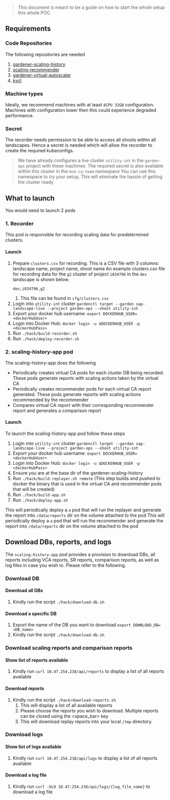 > This document is meant to be a guide on how to start the whole setup this whole POC


## Requirements

### Code Repositories
The following repositories are needed
1. [gardener-scaling-history](https://github.com/elankath/gardener-scaling-history)
2. [scaling-recommender](https://github.com/unmarshall/scaling-recommender)
3. [gardener-virtual-autoscaler](https://github.com/elankath/gardener-virtual-autoscaler)
4. [kvcl](https://github.com/unmarshall/kvcl)

### Machine types
Ideally, we recommend machines with at least `8CPU 32GB` configuration. Machines with configuration lower then this could experience degraded performance.

### Secret
The recorder needs permission to be able to access all shoots within all landscapes. Hence a secret is needed which will allow the recorder to create the required kubeconfigs.

> We have already configures a live cluster `utility-int` in the `garden-ops` project with these machines.
> The required secret is also available within this cluster in the `mcm-ca-team` namespace 
> You can use this namespace to try your setup, This will eliminate the hassle of getting the cluster ready 

## What to launch
You would need to launch 2 pods
### 1. Recorder
This pod is responsible for recording scaling data for predetermined clusters.

#### Launch
1. Prepare `clusters.csv` for recording. This is a CSV file with 3 columns: landscape name, project name, shoot name
   An example clusters.csv file for recording data for the `g2` cluster of project `i034796` in the `dev` landscape is shown below.
    ```clusters.csv
    dev,i034796,g2
    ```
   1. This file can be found in `cfg/clusters.csv`
2. Login into `utility-int` cluster `gardenctl target --garden sap-landscape-live --project garden-ops --shoot utility-int`
3. Export your docker hub username: `export DOCKERHUB_USER=<dockerHubUser>`
4. Login into Docker Hub: `docker login -u $DOCKERHUB_USER -p <dockerHubPass>`
5. Run `./hack/build-recorder.sh`
6. Run `./hack/deploy-recorder.sh `

### 2. scaling-history-app pod
The scaling-history-app does the following
- Periodically creates virtual CA pods for each cluster DB being recorded. These pods generate reports with scaling actions taken by the virtual CA
- Periodically creates recommender pods for each virtual CA report generated. These pods generate reports with scaling actions recommended by the recommender
- Compares virtual CA report with their corresponding recommender report and generates a comparison report
 
#### Launch
To launch the scaling-history-app pod follow these steps
1. Login into `utility-int` cluster `gardenctl target --garden sap-landscape-live --project garden-ops --shoot utility-int`
2. Export your docker hub username: `export DOCKERHUB_USER=<dockerHubUser>`
3. Login into Docker Hub: `docker login -u $DOCKERHUB_USER -p <dockerHubPass>`
4. Ensure you are at the base dir of the gardener-scaling-history
5. Run `./hack/build-replayer.sh remote` (This step builds and pushed to docker the binary that is used in the virtual CA and recommender pods that will be created)
6. Run `./hack/build-app.sh`
7. Run `./hack/deploy-app.sh`

This will periodically deploy a `a` pod that will run the replayer and generate the report into `/data/reports` dir on the volume attached to the pod
This will periodically deploy a `a` pod that will run the recommender and generate the report into `/data/reports` dir on the volume attached to the pod

## Download DBs, reports, and logs
The `scaling-history-app` pod provides a provision to download DBs, all reports including VCA reports, SR reports, comparison reports, as well as log files in case you wish to. Please refer to the following.

### Download DB
#### Download all DBs
1. Kindly run the script `./hack/download-db.sh`
#### Download a specific DB
1. Export the name of the DB you want to download `export DOWNLOAD_DB=<DB_name>`
2. Kindly run the script `./hack/download-db.sh`

### Download scaling reports and comparison reports
#### Show list of reports available
1. Kindly run `curl 10.47.254.238/api/reports` to display a list of all reports available

#### Download reports
1. Kindly run the script `./hack/download-reports.sh`
   1. This will display a list of all available reports
   2. Please choose the reports you wish to download. Multiple reports can be closed using the <space_bar> key
   3. This will download replay reports into your local `/tmp` directory.

### Download logs
#### Show list of logs available
1. Kindly run `curl 10.47.254.238/api/logs` to display a list of all reports available

#### Download a log file
1. Kindly run `curl -kLO 10.47.254.238/api/logs/{log_file_name}` to download a log file

